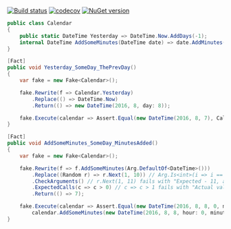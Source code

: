 [![Build status](https://ci.appveyor.com/api/projects/status/j95lb948sw02nqqd/branch/master?svg=true)](https://ci.appveyor.com/project/Serg046/autofake/branch/master)
[![codecov](https://codecov.io/gh/Serg046/AutoFake/branch/master/graph/badge.svg)](https://codecov.io/gh/Serg046/AutoFake)
[![NuGet version](https://badge.fury.io/nu/AutoFake.svg)](https://badge.fury.io/nu/AutoFake)

```csharp
public class Calendar
{
    public static DateTime Yesterday => DateTime.Now.AddDays(-1);
    internal DateTime AddSomeMinutes(DateTime date) => date.AddMinutes(new Random().Next(1, 10));
}

[Fact]
public void Yesterday_SomeDay_ThePrevDay()
{
    var fake = new Fake<Calendar>();

    fake.Rewrite(f => Calendar.Yesterday)
        .Replace(() => DateTime.Now)
        .Return(() => new DateTime(2016, 8, day: 8));

    fake.Execute(calendar => Assert.Equal(new DateTime(2016, 8, 7), Calendar.Yesterday));
}

[Fact]
public void AddSomeMinutes_SomeDay_MinutesAdded()
{
    var fake = new Fake<Calendar>();

    fake.Rewrite(f => f.AddSomeMinutes(Arg.DefaultOf<DateTime>()))
        .Replace((Random r) => r.Next(1, 10)) // Arg.Is<int>(i => i == 10) is also possible
        .CheckArguments() // r.Next(1, 11) fails with "Expected - 11, actual - 10"
        .ExpectedCalls(c => c > 0) // c => c > 1 fails with "Actual value - 1"
        .Return(() => 7);

    fake.Execute(calendar => Assert.Equal(new DateTime(2016, 8, 8, 0, minute: 7, 0),
        calendar.AddSomeMinutes(new DateTime(2016, 8, 8, hour: 0, minute: 0, second: 0))));
}
```
